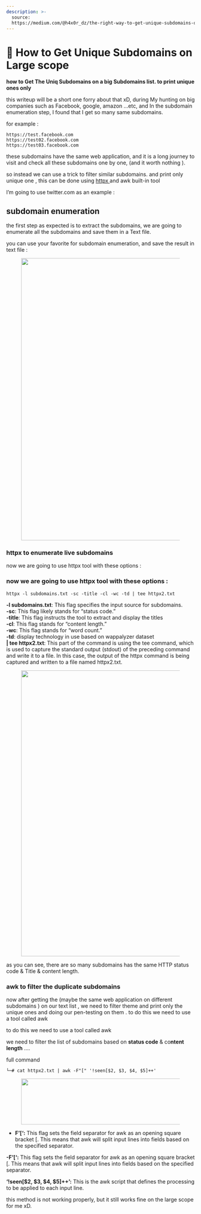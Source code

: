 ```yaml
---
description: >-
  source:
  https://medium.com/@h4x0r_dz/the-right-way-to-get-unique-subdomains-on-large-scope-899f834e702c
---
```


# 🔎 How to Get Unique Subdomains on Large scope

**how to Get The Uniq Subdomains on a big Subdomains list. to print unique ones only**

this writeup will be a short one forry about that xD, during My hunting on big companies such as Facebook, google, amazon …etc, and In the subdomain enumeration step, I found that I get so many same subdomains.

for example :

```
https://test.facebook.com 
https://test02.facebook.com
https://test03.facebook.com
```

these subdomains have the same web application, and it is a long journey to visit and check all these subdomains one by one, (and it worth nothing ).

so instead we can use a trick to filter similar subdomains. and print only unique one , this can be done using [httpx ](https://github.com/projectdiscovery/httpx)and awk built-in tool

I’m going to use twitter.com as an example :

## subdomain enumeration <a href="#9dcd" id="9dcd"></a>

the first step as expected is to extract the subdomains, we are going to enumerate all the subdomains and save them in a Text file.

you can use your favorite for subdomain enumeration, and save the result in text file :

<figure><img src="https://miro.medium.com/v2/resize:fit:768/1*bDBwqhimdNqUU9nMrRuTyg.png" alt="" height="755" width="614"><figcaption></figcaption></figure>

### httpx to enumerate live subdomains <a href="#5c0d" id="5c0d"></a>

now we are going to use httpx tool with these options :

### now we are going to use httpx tool with these options : <a href="#335f" id="335f"></a>

```
httpx -l subdomains.txt -sc -title -cl -wc -td | tee httpx2.txt
```

**-l subdomains.txt**: This flag specifies the input source for subdomains.\
**-sc**: This flag likely stands for “status code.”\
**-title**: This flag instructs the tool to extract and display the titles\
**-cl**: This flag stands for “content length.”\
**-wc**: This flag stands for “word count.”\
**-td**: display technology in use based on wappalyzer dataset\
**| tee httpx2.txt**: This part of the command is using the tee command, which is used to capture the standard output (stdout) of the preceding command and write it to a file. In this case, the output of the httpx command is being captured and written to a file named httpx2.txt.

<figure><img src="https://miro.medium.com/v2/resize:fit:873/1*hTsYe29KsvW0Hudh9Tpuhw.png" alt="" height="765" width="698"><figcaption></figcaption></figure>

as you can see, there are so many subdomains has the same HTTP status code & Title & content length.

### awk to filter the duplicate subdomains <a href="#3fa2" id="3fa2"></a>

now after getting the (maybe the same web application on different subdomains ) on our text list , we need to filter theme and print only the unique ones and doing our pen-testing on them . to do this we need to use a tool called awk

to do this we need to use a tool called awk

we need to filter the list of subdomains based on **status code** & co**ntent length** ….

full command

```
└─# cat httpx2.txt | awk -F"[" '!seen[$2, $3, $4, $5]++'
```

<figure><img src="https://miro.medium.com/v2/resize:fit:875/1*sGFWiYGip-zItgfSqQ-9_w.png" alt="" height="123" width="700"><figcaption></figcaption></figure>

* **F’\[‘:** This flag sets the field separator for awk as an opening square bracket \[. This means that awk will split input lines into fields based on the specified separator.

**-F’\[‘:** This flag sets the field separator for awk as an opening square bracket \[. This means that awk will split input lines into fields based on the specified separator.

**‘!seen\[$2, $3, $4, $5]++’:** This is the awk script that defines the processing to be applied to each input line.

this method is not working properly, but it still works fine on the large scope for me xD.
